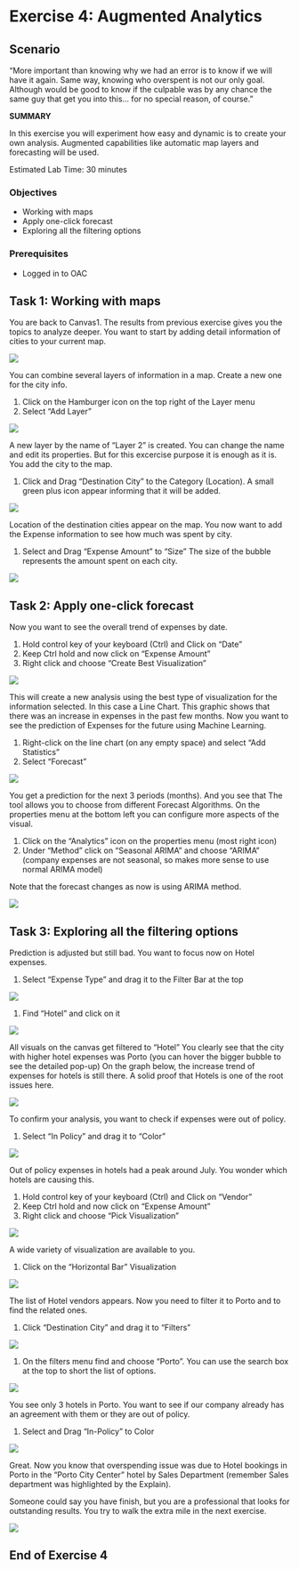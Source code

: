 # Exercise 4: Augmented Analytics

## Scenario

“More important than knowing why we had an error is to know if we will have it again. Same way, knowing who overspent is not our only goal. Although would be good to know if the culpable was by any chance the same guy that get you into this… for no special reason, of course.”

__SUMMARY__

In this exercise you will experiment how easy and dynamic is to create your own analysis.
Augmented capabilities like automatic map layers and forecasting will be used.

Estimated Lab Time: 30 minutes

### Objectives

* Working with maps
* Apply one-click forecast
* Exploring all the filtering options

### Prerequisites
* Logged in to OAC

## **Task 1**: Working with maps 


You are back to Canvas1. The results from previous exercise gives you the topics to analyze deeper.
You want to start by adding detail information of cities to your current map.

![](images/1_canvas_home_page.png " ")

You can combine several layers of information in a map. Create a new one for the city info.
1. Click on the Hamburger icon on the top right of the Layer menu
2. Select “Add Layer”

![](images/2_Add_Layer.png " ")


A new layer by the name of “Layer 2” is created. You can change the name and edit its properties. But for this excercise purpose it is enough as it is.
You add the city to the map.

1. Click and Drag “Destination City” to the Category (Location). A small green plus icon appear informing that it will be added.

![](images/3_destination_city.png " ")

Location of the destination cities appear on the map. You now want to add the Expense information to see how much was spent by city.
1. Select and Drag “Expense Amount” to “Size” The size of the bubble represents the amount spent on each city.


![](images/4_expense_account.png " ")


## **Task 2**: Apply one-click forecast

Now you want to see the overall trend of expenses by date.
1. Hold control key of your keyboard (Ctrl) and Click on “Date”
2. Keep Ctrl hold and now click on “Expense Amount”
3. Right click and choose “Create Best Visualization”

![](images/5_expenseamount_date_viz.png " ")


This will create a new analysis using the best type of visualization for the information selected. In this case a Line Chart.
This graphic shows that there was an increase in expenses in the past few months.
Now you want to see the prediction of Expenses for the future using Machine Learning.
1. Right-click on the line chart (on any empty space) and select “Add Statistics”
2. Select “Forecast”

![](images/6_forecast.png " ")


You get a prediction for the next 3 periods (months). And you see that
The tool allows you to choose from different Forecast Algorithms.
On the properties menu at the bottom left you can configure more aspects of the visual.
1. Click on the “Analytics” icon on the properties menu (most right icon)
2. Under “Method” click on “Seasonal ARIMA” and choose “ARIMA” (company expenses are not seasonal, so makes more sense to use normal ARIMA model)

Note that the forecast changes as now is using ARIMA method.

![](images/7_Arima.png " ")

## **Task 3**: Exploring all the filtering options

Prediction is adjusted but still bad. You want to focus now on Hotel expenses.
1. Select “Expense Type” and drag it to the Filter Bar at the top

![](images/8_filter.png " ")

1. Find “Hotel” and click on it

![](images/9_select_hotel.png " ")


All visuals on the canvas get filtered to “Hotel”
You clearly see that the city with higher hotel expenses was Porto (you can hover the bigger bubble to see the detailed pop-up)
On the graph below, the increase trend of expenses for hotels is still there.
A solid proof that Hotels is one of the root issues here.

![](images/10_porto.png " ")

To confirm your analysis, you want to check if expenses were out of policy.
1. Select “In Policy” and drag it to “Color”

![](images/11_inPolicy_color.png " ")

Out of policy expenses in hotels had a peak around July. You wonder which hotels are causing this.

1. Hold control key of your keyboard (Ctrl) and Click on “Vendor”
2. Keep Ctrl hold and now click on “Expense Amount”
3. Right click and choose “Pick Visualization”

![](images/12_vendor_expense_selection.png " ")

A wide variety of visualization are available to you.

1. Click on the “Horizontal Bar” Visualization

![](images/13_horizontal_bar.png " ")

The list of Hotel vendors appears. Now you need to filter it to Porto and to find the related ones.
1. Click “Destination City” and drag it to “Filters”

![](images/14_destination_city_filter.png " ")


1. On the filters menu find and choose “Porto”. You can use the search box at the top to short the list of options.

![](images/15_select_porto_city.png " ")


You see only 3 hotels in Porto. You want to see if our company already has an agreement with them or they are out of policy.

1. Select and Drag “In-Policy” to Color

![](images/16_inPolicy_color.png " ")


Great. Now you know that overspending issue was due to Hotel bookings in Porto in the “Porto City Center” hotel by Sales Department (remember Sales department
was highlighted by the Explain).

Someone could say you have finish, but you are a professional that looks for outstanding results.
You try to walk the extra mile in the next exercise.

![](images/17_root_cause_final.png " ")
## End of Exercise 4